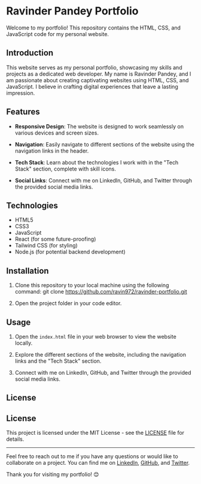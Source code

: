 # Ravinder Pandey Portfolio

Welcome to my portfolio! This repository contains the HTML, CSS, and JavaScript code for my personal website.

## Introduction

This website serves as my personal portfolio, showcasing my skills and projects as a dedicated web developer. My name is Ravinder Pandey, and I am passionate about creating captivating websites using HTML, CSS, and JavaScript. I believe in crafting digital experiences that leave a lasting impression.

## Features

- **Responsive Design**: The website is designed to work seamlessly on various devices and screen sizes.

- **Navigation**: Easily navigate to different sections of the website using the navigation links in the header.

- **Tech Stack**: Learn about the technologies I work with in the "Tech Stack" section, complete with skill icons.

- **Social Links**: Connect with me on LinkedIn, GitHub, and Twitter through the provided social media links.

## Technologies

- HTML5
- CSS3
- JavaScript
- React (for some future-proofing)
- Tailwind CSS (for styling)
- Node.js (for potential backend development)

## Installation

1. Clone this repository to your local machine using the following command:
   git clone https://github.com/ravin972/ravinder-portfolio.git

2. Open the project folder in your code editor.

## Usage

1. Open the `index.html` file in your web browser to view the website locally.

2. Explore the different sections of the website, including the navigation links and the "Tech Stack" section.

3. Connect with me on LinkedIn, GitHub, and Twitter through the provided social media links.

## License

## License

This project is licensed under the MIT License - see the [LICENSE](LICENSE) file for details.

---

Feel free to reach out to me if you have any questions or would like to collaborate on a project. You can find me on [LinkedIn](https://www.linkedin.com/in/ravinder-pandey-56041b187/), [GitHub](https://github.com/ravin972), and [Twitter](https://twitter.com/RavinPandey8).

Thank you for visiting my portfolio! 😊

